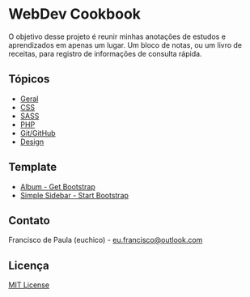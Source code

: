 # WebDev Cookbook

O objetivo desse projeto é reunir minhas anotações de estudos e aprendizados em apenas um lugar. Um bloco de notas, ou um livro de receitas, para registro de informações de consulta rápida.

## Tópicos

* [Geral](https://euchico.github.io/webdev-cookbook/geral)
* [CSS](https://euchico.github.io/webdev-cookbook/css)
* [SASS](https://euchico.github.io/webdev-cookbook/sass)
* [PHP](https://euchico.github.io/webdev-cookbook/php)
* [Git/GitHub](https://euchico.github.io/webdev-cookbook/git-github)
* [Design](https://euchico.github.io/webdev-cookbook/design)

## Template

* [Album - Get Bootstrap](https://v5.getbootstrap.com/)
* [Simple Sidebar - Start Bootstrap](https://startbootstrap.com/)

## Contato

Francisco de Paula (euchico) - <eu.francisco@outlook.com>

## Licença

[MIT License](https://github.com/euchico/euchico.github.io/blob/master/LICENSE.md)

